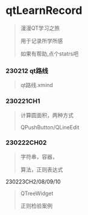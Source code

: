 # qtLearnRecord

> 漫漫QT学习之旅
>
> 用于记录所学所感
>
> 如果有帮助,点个statrs吧

### 230212 qt路线

>qt路线.xmind

### 230221CH1

>计算圆面积，两种方式
>
>QPushButton/QLineEdit

### 230222CH02

>字符串，容器，
>
>算法，正则表达式

230223CH2/08/09/10

>QTreeWidget
>
>正则检验案例
